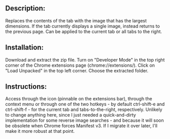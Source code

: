 Description:
------------
Replaces the contents of the tab with the image that has the largest dimensions. If the tab currently displays a single image, instead returns to the previous page. Can be applied to the current tab or all tabs to the right.

Installation:
-------------
Download and extract the zip file.
Turn on "Developer Mode" in the top right corner of the Chrome extensions page (chrome://extensions/).
Click on "Load Unpacked" in the top left corner.
Choose the extracted folder.

Instructions:
-------------
Access through the icon (pinnable on the extensions bar), through the context menu or through one of the two hotkeys - by default ctrl-shift-e and ctrl-shift-f - for the current tab and tabs-to-the-right, respectively.
Unlikely to change anything here, since I just needed a quick-and-dirty implementation for some reverse image searches - and because it will soon be obsolete when Chrome forces Manifest v3. If I migrate it over later, I'll make it more robust at that point. 
